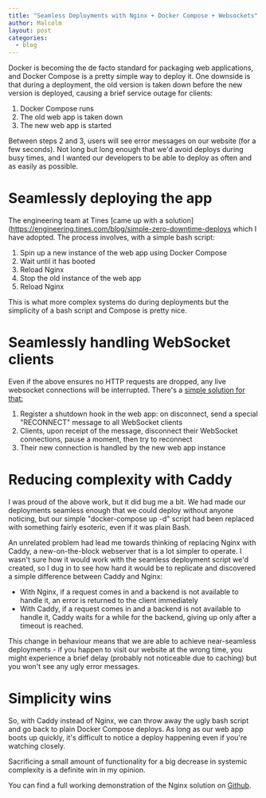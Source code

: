 ```yaml
---
title: "Seamless Deployments with Nginx + Docker Compose + Websockets"
author: Malcolm
layout: post
categories:
  - blog
---
```


Docker is becoming the de facto standard for packaging web applications, and Docker Compose
is a pretty simple way to deploy it. One downside is that during a deployment, the old version
is taken down before the new version is deployed, causing a brief service outage for clients:

1. Docker Compose runs
2. The old web app is taken down
3. The new web app is started

Between steps 2 and 3, users will see error messages on our website (for a few seconds). Not
long but long enough that we'd avoid deploys during busy times, and I wanted our developers
to be able to deploy as often and as easily as possible.

# Seamlessly deploying the app

The engineering team at Tines
[came up with a solution](https://engineering.tines.com/blog/simple-zero-downtime-deploys
which I have adopted. The process involves, with a simple bash script:

1. Spin up a new instance of the web app using Docker Compose
2. Wait until it has booted
3. Reload Nginx
4. Stop the old instance of the web app
5. Reload Nginx

This is what more complex systems do during deployments but the simplicity of a bash script
and Compose is pretty nice.

# Seamlessly handling WebSocket clients

Even if the above ensures no HTTP requests are dropped, any live websocket connections
will be interrupted. There's a 
[simple solution for that:](https://nimblea.pe/monkey-business/2015/05/19/achieving-zero-downtime-deployments-with-nodejs-and-websockets/)

1. Register a shutdown hook in the web app: on disconnect, send a special "RECONNECT" message
to all WebSocket clients
2. Clients, upon receipt of the message, disconnect their WebSocket connections, pause a moment,
then try to reconnect
3. Their new connection is handled by the new web app instance

# Reducing complexity with Caddy

I was proud of the above work, but it did bug me a bit. We had made our deployments seamless
enough that we could deploy without anyone noticing, but our simple "docker-compose up -d"
script had been replaced with something fairly esoteric, even if it was plain Bash.

An unrelated problem had lead me towards thinking of replacing Nginx with Caddy, a new-on-the-block
webserver that is a lot simpler to operate. I wasn't sure how it would work with the seamless
deployment script we'd created, so I dug in to see how hard it would be to replicate and discovered
a simple difference between Caddy and Nginx:

* With Nginx, if a request comes in and a backend is not available to handle it, an error
is returned to the client immediately
* With Caddy, if a request comes in and a backend is not available to handle it, Caddy
waits for a while for the backend, giving up only after a timeout is reached.

This change in behaviour means that we are able to achieve near-seamless deployments - 
if you happen to visit our website at the wrong time, you might experience a brief delay
(probably not noticeable due to caching) but you won't see any ugly error messages.

# Simplicity wins

So, with Caddy instead of Nginx, we can throw away the ugly bash script and go back to plain
Docker Compose deploys. As long as our web app boots up quickly, it's difficult to notice
a deploy happening even if you're watching closely.

Sacrificing a small amount of functionality for a big decrease in systemic complexity is
a definite win in my opinion.

You can find a full working demonstration of the Nginx solution on
[Github](https://github.com/crummy/zero-downtime-websockets).